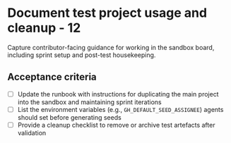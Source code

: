 <!--
title: Document test project usage and cleanup - 12
labels: ["test"]
assignees: ["mfortin014"]
uid: test-project-bootstrap-child-2-documentation-12
parent_uid: test-project-bootstrap-epic-12
type: Policy
status: Draft
priority: P2
area: ci
project: "test"
series: "Throughput"
work_type: Child
story_points: 2
step: 2
sprint: "Sprint 13"
doc: "docs/runbooks/github_projects_setup.md"

-->

# Document test project usage and cleanup - 12

Capture contributor-facing guidance for working in the sandbox board, including sprint setup and post-test housekeeping.

## Acceptance criteria

- [ ] Update the runbook with instructions for duplicating the main project into the sandbox and maintaining sprint iterations
- [ ] List the environment variables (e.g., `GH_DEFAULT_SEED_ASSIGNEE`) agents should set before generating seeds
- [ ] Provide a cleanup checklist to remove or archive test artefacts after validation

